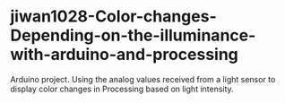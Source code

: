 # jiwan1028-Color-changes-Depending-on-the-illuminance-with-arduino-and-processing
Arduino project. Using the analog values received from a light sensor to display color changes in Processing based on light intensity.
